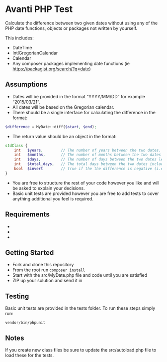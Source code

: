 Avanti PHP Test
===============

Calculate the difference between two given dates without using any of the PHP date functions, objects or packages not written by yourself.

This includes:
 * DateTime
 * IntlGregorianCalendar
 * Calendar
 * Any composer packages implementing date functions (ie https://packagist.org/search/?q=date)

Assumptions
-----------

* Dates will be provided in the format “YYYY/MM/DD” for example “2015/03/21”.
* All dates will be based on the Gregorian calendar.
* There should be a single interface for calculating the difference in the format:

```php
$difference = MyDate::diff($start, $end);
```

* The return value should be an object in the format:

```php
stdClass {
    int   $years,        // The number of years between the two dates.
    int   $months,       // The number of months between the two dates less the years.
    int   $days,         // The number of days between the two dates less the months and the years.
    int   $total_days,   // The total days between the two dates including the months and years.
    bool  $invert        // true if the the difference is negative (i.e. $start > $end).
}
```

* You are free to structure the rest of your code however you like and will be asked to explain your decisions.
* Basic unit tests are provided however you are free to add tests to cover anything additional you feel is required.


Requirements
------------
* [PHP]: http://php.net
* [Composer]: https://getcomposer.org 
* [PHPUnit]: https://phpunit.de/getting-started.html 


Getting Started
---------------
* Fork and clone this repository
* From the root run `composer install`
* Start with the src/MyDate.php file and code until you are satisfied
* ZIP up your solution and send it in

Testing
-------
Basic unit tests are provided in the tests folder. To run these steps simply run:

```
vendor/bin/phpunit
```

Notes
-----
If you create new class files be sure to update the src/autoload.php file to load these for the tests.
